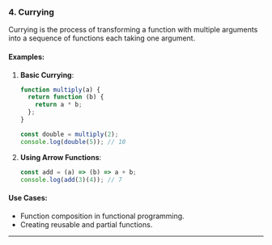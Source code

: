 ### **4. Currying**

Currying is the process of transforming a function with multiple arguments into a sequence of functions each taking one argument.

#### **Examples**:

1. **Basic Currying**:

   ```javascript
   function multiply(a) {
     return function (b) {
       return a * b;
     };
   }

   const double = multiply(2);
   console.log(double(5)); // 10
   ```

2. **Using Arrow Functions**:
   ```javascript
   const add = (a) => (b) => a + b;
   console.log(add(3)(4)); // 7
   ```

#### **Use Cases**:

- Function composition in functional programming.
- Creating reusable and partial functions.

---
